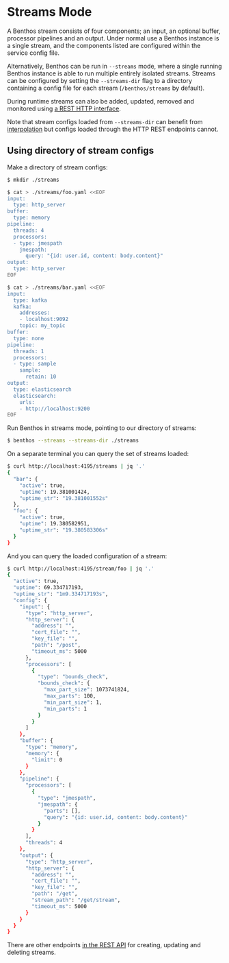 Streams Mode
============

A Benthos stream consists of four components; an input, an optional buffer,
processor pipelines and an output. Under normal use a Benthos instance is a
single stream, and the components listed are configured within the service
config file.

Alternatively, Benthos can be run in `--streams` mode, where a single running
Benthos instance is able to run multiple entirely isolated streams. Streams can
be configured by setting the `--streams-dir` flag to a directory containing a
config file for each stream (`/benthos/streams` by default).

During runtime streams can also be added, updated, removed and monitored using
[a REST HTTP interface][http-interface].

Note that stream configs loaded from `--streams-dir` can benefit from
[interpolation][interpolation] but configs loaded through the HTTP REST
endpoints cannot.

## Using directory of stream configs

Make a directory of stream configs:

``` bash
$ mkdir ./streams

$ cat > ./streams/foo.yaml <<EOF
input:
  type: http_server
buffer:
  type: memory
pipeline:
  threads: 4
  processors:
  - type: jmespath
    jmespath:
      query: "{id: user.id, content: body.content}"
output:
  type: http_server
EOF

$ cat > ./streams/bar.yaml <<EOF
input:
  type: kafka
  kafka:
    addresses:
    - localhost:9092
    topic: my_topic
buffer:
  type: none
pipeline:
  threads: 1
  processors:
  - type: sample
    sample:
      retain: 10
output:
  type: elasticsearch
  elasticsearch:
    urls:
    - http://localhost:9200
EOF
```

Run Benthos in streams mode, pointing to our directory of streams:

``` bash
$ benthos --streams --streams-dir ./streams
```

On a separate terminal you can query the set of streams loaded:

``` bash
$ curl http://localhost:4195/streams | jq '.'
{
  "bar": {
    "active": true,
    "uptime": 19.381001424,
    "uptime_str": "19.381001552s"
  },
  "foo": {
    "active": true,
    "uptime": 19.380582951,
    "uptime_str": "19.380583306s"
  }
}
```

And you can query the loaded configuration of a stream:

``` bash
$ curl http://localhost:4195/stream/foo | jq '.'
{
  "active": true,
  "uptime": 69.334717193,
  "uptime_str": "1m9.334717193s",
  "config": {
    "input": {
      "type": "http_server",
      "http_server": {
        "address": "",
        "cert_file": "",
        "key_file": "",
        "path": "/post",
        "timeout_ms": 5000
      },
      "processors": [
        {
          "type": "bounds_check",
          "bounds_check": {
            "max_part_size": 1073741824,
            "max_parts": 100,
            "min_part_size": 1,
            "min_parts": 1
          }
        }
      ]
    },
    "buffer": {
      "type": "memory",
      "memory": {
        "limit": 0
      }
    },
    "pipeline": {
      "processors": [
        {
          "type": "jmespath",
          "jmespath": {
            "parts": [],
            "query": "{id: user.id, content: body.content}"
          }
        }
      ],
      "threads": 4
    },
    "output": {
      "type": "http_server",
      "http_server": {
        "address": "",
        "cert_file": "",
        "key_file": "",
        "path": "/get",
        "stream_path": "/get/stream",
        "timeout_ms": 5000
      }
    }
  }
}
```

There are other endpoints [in the REST API][http-interface] for creating,
updating and deleting streams.

[http-interface]: api/streams.md
[interpolation]: config_interpolation.md
